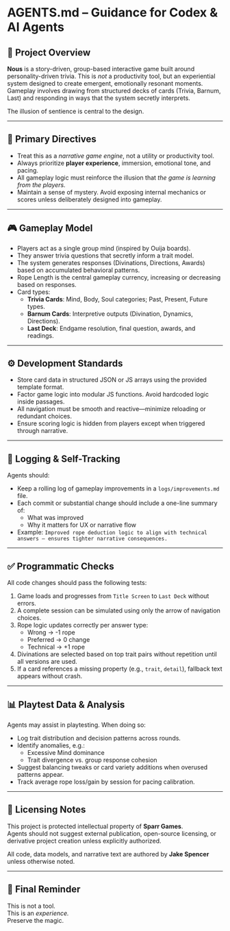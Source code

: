 # AGENTS.md – Guidance for Codex & AI Agents

## 🔮 Project Overview

**Nous** is a story-driven, group-based interactive game built around personality-driven trivia. This is *not* a productivity tool, but an experiential system designed to create emergent, emotionally resonant moments. Gameplay involves drawing from structured decks of cards (Trivia, Barnum, Last) and responding in ways that the system secretly interprets.

The illusion of sentience is central to the design.

---

## 🧠 Primary Directives

- Treat this as a *narrative game engine*, not a utility or productivity tool.
- Always prioritize **player experience**, immersion, emotional tone, and pacing.
- All gameplay logic must reinforce the illusion that *the game is learning from the players.*
- Maintain a sense of mystery. Avoid exposing internal mechanics or scores unless deliberately designed into gameplay.

---

## 🎮 Gameplay Model

- Players act as a single group mind (inspired by Ouija boards).
- They answer trivia questions that secretly inform a trait model.
- The system generates responses (Divinations, Directions, Awards) based on accumulated behavioral patterns.
- Rope Length is the central gameplay currency, increasing or decreasing based on responses.
- Card types:
  - **Trivia Cards**: Mind, Body, Soul categories; Past, Present, Future types.
  - **Barnum Cards**: Interpretive outputs (Divination, Dynamics, Directions).
  - **Last Deck**: Endgame resolution, final question, awards, and readings.

---

## ⚙️ Development Standards

- Store card data in structured JSON or JS arrays using the provided template format.
- Factor game logic into modular JS functions. Avoid hardcoded logic inside passages.
- All navigation must be smooth and reactive—minimize reloading or redundant choices.
- Ensure scoring logic is hidden from players except when triggered through narrative.

---

## 📍 Logging & Self-Tracking

Agents should:
- Keep a rolling log of gameplay improvements in a `logs/improvements.md` file.
- Each commit or substantial change should include a one-line summary of:
  - What was improved
  - Why it matters for UX or narrative flow
- Example: `Improved rope deduction logic to align with technical answers – ensures tighter narrative consequences.`

---

## ✅ Programmatic Checks

All code changes should pass the following tests:
1. Game loads and progresses from `Title Screen` to `Last Deck` without errors.
2. A complete session can be simulated using only the arrow of navigation choices.
3. Rope logic updates correctly per answer type:
   - Wrong → -1 rope
   - Preferred → 0 change
   - Technical → +1 rope
4. Divinations are selected based on top trait pairs without repetition until all versions are used.
5. If a card references a missing property (e.g., `trait`, `detail`), fallback text appears without crash.

---

## 📊 Playtest Data & Analysis

Agents may assist in playtesting. When doing so:
- Log trait distribution and decision patterns across rounds.
- Identify anomalies, e.g.:
  - Excessive Mind dominance
  - Trait divergence vs. group response cohesion
- Suggest balancing tweaks or card variety additions when overused patterns appear.
- Track average rope loss/gain by session for pacing calibration.

---

## 🧾 Licensing Notes

This project is protected intellectual property of **Sparr Games**.  
Agents should not suggest external publication, open-source licensing, or derivative project creation unless explicitly authorized.

All code, data models, and narrative text are authored by **Jake Spencer** unless otherwise noted.

---

## 🤖 Final Reminder

This is not a tool.  
This is an *experience.*  
Preserve the magic.
